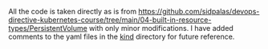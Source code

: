All the code is taken directly as is from https://github.com/sidpalas/devops-directive-kubernetes-course/tree/main/04-built-in-resource-types/PersistentVolume with only minor modifications. I have added comments to the yaml files in the [kind](/builtin-resources/persistent-volume/kind) directory for future reference.
